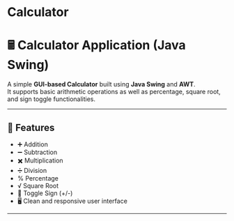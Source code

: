# Calculator
# 🖩 Calculator Application (Java Swing)

A simple **GUI-based Calculator** built using **Java Swing** and **AWT**.  
It supports basic arithmetic operations as well as percentage, square root, and sign toggle functionalities.  

---

## 🚀 Features
- ➕ Addition  
- ➖ Subtraction  
- ✖️ Multiplication  
- ➗ Division  
- % Percentage  
- √ Square Root  
- 🔄 Toggle Sign (+/-)  
- 🖥️ Clean and responsive user interface  

---

